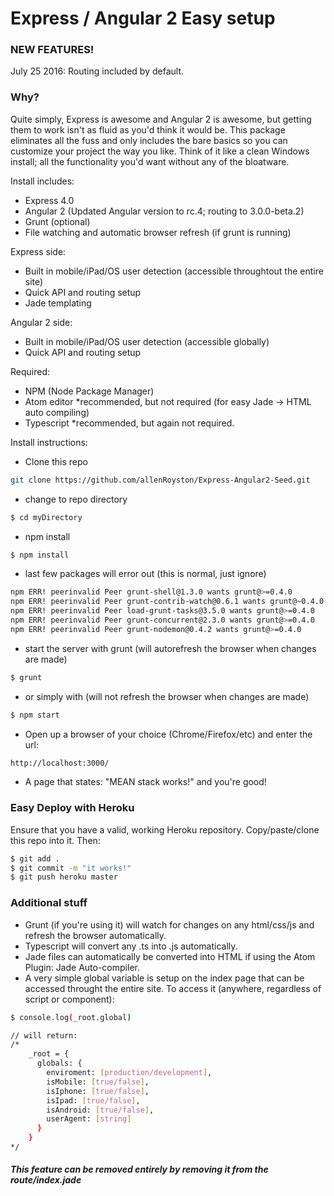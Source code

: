 # Express / Angular 2 Easy setup

### NEW FEATURES!

July 25 2016:  Routing included by default.

### Why?

Quite simply, Express is awesome and Angular 2 is awesome, but getting them to work isn't as fluid as you'd think it would be.  This package eliminates all the fuss and only includes the bare basics so you can customize your project the way you like.  Think of it like a clean Windows install; all the functionality you'd want without any of the bloatware.
 
Install includes:
  - Express 4.0 
  - Angular 2 (Updated Angular version to rc.4; routing to 3.0.0-beta.2)
  - Grunt (optional)
  - File watching and automatic browser refresh (if grunt is running)

Express side:
  - Built in mobile/iPad/OS user detection (accessible throughtout the entire site)
  - Quick API and routing setup
  - Jade templating
  
Angular 2 side:
  - Built in mobile/iPad/OS user detection (accessible globally)
  - Quick API and routing setup
   
Required:
  - NPM (Node Package Manager)
  - Atom editor *recommended, but not required (for easy Jade -> HTML auto compiling)
  - Typescript *recommended, but again not required.

Install instructions:
  - Clone this repo
```sh
git clone https://github.com/allenRoyston/Express-Angular2-Seed.git
```
  - change to repo directory
```sh
$ cd myDirectory
```
  - npm install 
```sh
$ npm install
```
  - last few packages will error out (this is normal, just ignore)
```sh
npm ERR! peerinvalid Peer grunt-shell@1.3.0 wants grunt@>=0.4.0
npm ERR! peerinvalid Peer grunt-contrib-watch@0.6.1 wants grunt@~0.4.0
npm ERR! peerinvalid Peer load-grunt-tasks@3.5.0 wants grunt@>=0.4.0
npm ERR! peerinvalid Peer grunt-concurrent@2.3.0 wants grunt@>=0.4.0
npm ERR! peerinvalid Peer grunt-nodemon@0.4.2 wants grunt@>=0.4.0
```
  - start the server with grunt (will autorefresh the browser when changes are made)
```sh
$ grunt
```
  - or simply with (will not refresh the browser when changes are made)
```sh
$ npm start
```
  - Open up a browser of your choice (Chrome/Firefox/etc) and enter the url:  
```sh
http://localhost:3000/
```
  - A page that states:  "MEAN stack works!" and you're good!

### Easy Deploy with Heroku
Ensure that you have a valid, working Heroku repository.  Copy/paste/clone this repo into it.  Then:
```sh
$ git add . 
$ git commit -m "it works!"
$ git push heroku master
```

### Additional stuff
- Grunt (if you're using it) will watch for changes on any html/css/js and refresh the browser automatically.
- Typescript will convert any .ts into .js automatically.
- Jade files can automatically be converted into HTML if using the Atom Plugin: Jade Auto-compiler.  
- A very simple global variable is setup on the index page that can be accessed throught the entire site.  To access it (anywhere, regardless of script or component):  
```sh
$ console.log(_root.global)

// will return: 
/*
    _root = {
      globals: {
        enviroment: [production/development],
        isMobile: [true/false],
        isIphone: [true/false],
        isIpad: [true/false],
        isAndroid: [true/false],
        userAgent: [string]
      }
    }
*/
```
##### This feature can be removed entirely by removing it from the route/index.jade

